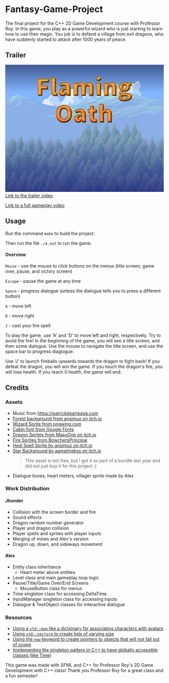 # Fantasy-Game-Project
The final project for the C++ 2D Game Development course with Professor Roy.
In this game, you play as a powerful wizard who is just starting
to learn how to use their magic. You job is to defend a village from evil dragons,
who have suddenly started to attack after 1000 years of peace.

## Trailer
[![Trailer video](assets/sprites/title.png)Link to the trailer video](https://www.youtube.com/watch?v=5MXwiNZBJyA)

[Link to a full gameplay video](https://youtu.be/P28g4eQVHQg)


## Usage
Run the command `make` to build the project.

Then run the file `./a.out` to run the game.

#### Overview
`Mouse` - use the mouse to click buttons on the menus (title screen, game over, pause, and victory screen)

`Escape` - pause the game at any time

`Space` - progress dialogue (unless the dialogue tells you to press a different button)

`A` - move left

`D` - move right

`J` - cast your fire spell

To play the game, use 'A' and 'D' to move left and right, respectively. Try to avoid the fire! In the beginning of the game, you will see a title screen, and then some 
dialogue. Use the mouse to navigate the title screen, and use the space bar to progress 
diaglogue.

Use 'J' to launch fireballs upwards towards the dragon to fight back! If you defeat the dragon, you will win the game. If you touch the dragon's fire, you will lose health. If you reach 0 health, the game will end.


## Credits
### Assets
- Music from https://patrickdearteaga.com
- [Forest background from ansimuz on itch.io](https://ansimuz.itch.io/country-side-platfformer?download) 
- [Wizard Sprite from pngwing.com](https://www.pngwing.com/en/free-png-yvcqn)
- [Cabin font from Google Fonts](https://fonts.google.com/specimen/Cabin)
- [Dragon Sprites from MasuOne on itch.io](https://masuone.itch.io/dragons-pack-free)
- [Fire Sprites from BowchersPrincipal](https://www.deviantart.com/bowchersprincipal/art/kirby-Dragon-fire-sprite-sheet-767796025)
- [Heal Spell Sprite by ansimuz on itch.io](https://ansimuz.itch.io/gothicvania-magic-pack-9)
- [Star Background by aamatniekss on itch.io](https://aamatniekss.itch.io/sci-fi-space-background-set)
  > This asset is not free, but I got it as part of a bundle last year and did not just buy it for this project :)
- Dialogue boxes, heart meters, villager sprite made by Alex

### Work Distribution
#### Jhonder
- Collision with the screen border and fire
- Sound effects
- Dragon random number generator
- Player and dragon collision
- Player spells and sprites with player inputs
- Merging of mines and Alex's version
- Dragon up, down, and sideways movement

#### Alex
- Entity class inheritance
  - Heart meter above entities
- Level class and main gameplay loop logic
- Pause/Title/Game Over/End Screens
  - MouseButton class for menus
- Time singleton class for accessing DeltaTime
- InputManager singleton class for accessing inputs
- Dialogue & TextObject classes for interactive dialogue

### Resources
- [Using a `std::map` like a dictionary for associating characters with avatars](https://www.geeksforgeeks.org/map-associative-containers-the-c-standard-template-library-stl/)
- [Using `std::vector`s to create lists of varying size](https://www.geeksforgeeks.org/vector-in-cpp-stl/)
- [Using the `new` keyword to create pointers to objects that will not fall out of scope](https://stackoverflow.com/questions/655065/when-should-i-use-the-new-keyword-in-c)
- [Implementing the singleton pattern in C++ to have globally accessible classes (like Time)](https://refactoring.guru/design-patterns/singleton/cpp/example)


This game was made with SFML and C++ for Professor Roy's 2D Game Development with C++ class! Thank you Professor Roy for a great class and a fun semester!
